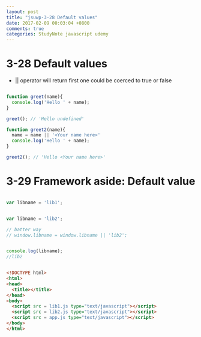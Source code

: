 ```yaml
---
layout: post
title: "jsuwp-3-28 Default values"
date: 2017-02-09 00:03:04 +0800
comments: true
categories: StudyNote javascript udemy
---
```


<!--more-->

# 3-28 Default values


- \|\| operator will return first one could be coerced to true or false


``` javascript js default value 小技巧

function greet(name){
  console.log('Hello ' + name);
}

greet(); // 'Hello undefined'

function greet2(name){
  name = name || '<Your name here>'
  console.log('Hello ' + name);
}

greet2(); // 'Hello <Your name here>'

```

# 3-29 Framework aside: Default value

``` javascript lib1.js

var libname = 'lib1';

```

``` javascript lib2.js

var libname = 'lib2';

// batter way
// window.libname = window.libname || 'lib2';

```

``` javascript app.js

console.log(libname);
//lib2

```

``` html index.html

<!DOCTYPE html>
<html>
<head>
  <title></title>
</head>
<body>
  <script src = lib1.js type="text/javascript"></script>
  <script src = lib2.js type="text/javascript"></script>
  <script src = app.js type="text/javascript"></script>
</body>
</html>

```